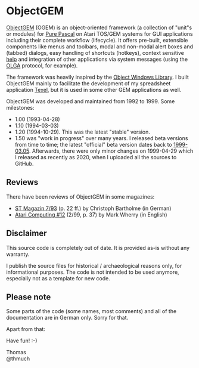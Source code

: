 # ObjectGEM

[ObjectGEM](https://snailshell.de/OGEM/) (OGEM) is an object-oriented framework (a collection of "unit"s or modules)
for [Pure Pascal](https://www.application-systems.de/purepascal/) on Atari TOS/GEM systems for GUI applications
including their complete workflow (lifecycle). It offers pre-built, extensible components like menus and toolbars,
modal and non-modal alert boxes and (tabbed) dialogs, easy handling of shortcuts (hotkeys), context sensitive
[help](https://github.com/thmuch/bubblegem) and integration of other applications via system messages (using the
[OLGA](https://snailshell.de/OLGA/index_e.html) protocol, for example).

The framework was heavily inspired by the [Object Windows Library](https://en.wikipedia.org/wiki/Object_Windows_Library).
I built ObjectGEM mainly to facilitate the development of my spreadsheet application [Texel](https://github.com/thmuch/texel),
but it is used in some other GEM applications as well.

ObjectGEM was developed and maintained from 1992 to 1999. Some milestones:
- 1.00 (1993-04-28)
- 1.10 (1994-03-03)
- 1.20 (1994-10-29). This was the latest "stable" version.
- 1.50 was "work in progress" over many years. I released beta versions from time to time; the latest "official" beta
  version dates back to [1999-03.05](https://snailshell.de/OGEM/). Afterwards, there were only minor changes on
  1999-04-29 which I released as recently as 2020, when I uploaded all the sources to GitHub.


## Reviews

There have been reviews of ObjectGEM in some magazines:
- [ST Magazin 7/93](https://www.stcarchiv.de/stm1993/07/gl-und-objectgem) (p. 22 ff.) by Christoph Bartholme (in German)
- [Atari Computing #12](https://archive.org/details/atari-computing-uk-12/page/n35/mode/2up) (2/99, p. 37) by Mark Wherry (in English)


## Disclaimer

This source code is completely out of date. It is provided as-is without any warranty.

I publish the source files for historical / archaeological reasons only, for informational purposes.
The code is not intended to be used anymore, especially not as a template for new code.


## Please note

Some parts of the code (some names, most comments) and all of the documentation are in German only. Sorry for that.

Apart from that:

Have fun! :-)

Thomas\
@thmuch
